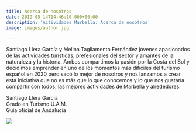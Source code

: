 ```yaml
---
title: Acerca de nosotros
date: 2019-05-14T14:46:10.000+06:00
description: 'Actividades Marbella: Acerca de nosotros'
image: images/author.jpg

---
```

Santiago Llera García y Melina Tagliamento Fernández jóvenes apasionados de las actividades turísticas, prefesionales del sector y amantes de la naturaleza y la historia. Ambos compartimos la pasión por la Costa del Sol y decidimos emprender en uno de los momentos más difíciles del turismo español en 2020 pero sacó lo mejor de nosotros y nos lanzamos a crear esta iniciativa que no es más que lo que conocemos y lo que nos gustaría compartir con todos, las mejores actividades de Marbella y alrededores.

Santiago Llera García  
Grado en Turismo U.A.M.  
Guía oficial de Andalucía

![](/images/santiago-llera-garcia-y-melina-tagliamento-fernandez.jpg)